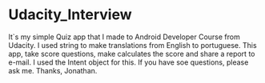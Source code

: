 # Udacity_Interview
It`s my simple Quiz app that I made to Android Developer Course from Udacity.
I used string to make translations from English to portuguese.
This app, take score questions, make calculates the score and share a report to e-mail. I used the Intent object for this.
If you have soe questions, please ask me.
Thanks,
Jonathan.
